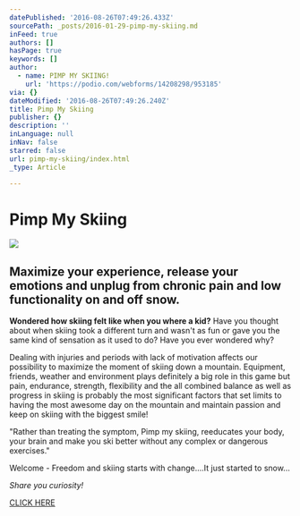 ```yaml
---
datePublished: '2016-08-26T07:49:26.433Z'
sourcePath: _posts/2016-01-29-pimp-my-skiing.md
inFeed: true
authors: []
hasPage: true
keywords: []
author:
  - name: PIMP MY SKIING!
    url: 'https://podio.com/webforms/14208298/953185'
via: {}
dateModified: '2016-08-26T07:49:26.240Z'
title: Pimp My Skiing
publisher: {}
description: ''
inLanguage: null
inNav: false
starred: false
url: pimp-my-skiing/index.html
_type: Article

---
```

# Pimp My Skiing
![](https://s3-us-west-2.amazonaws.com/the-grid-img/p/cced66a08c91fe3bd109a909758e0ca5d6b84209.jpg)

## Maximize your experience, release your emotions and unplug from chronic pain and low functionality on and off snow.

**Wondered how skiing felt like when you where a kid?** Have you thought about when skiing took a different turn and wasn't as fun or gave you the same kind of sensation as it used to do? Have you ever wondered why?

Dealing with injuries and periods with lack of motivation affects our possibility to maximize the moment of skiing down a mountain. Equipment, friends, weather and environment plays definitely a big role in this game but pain, endurance, strength, flexibility and the all combined balance as well as progress in skiing is probably the most significant factors that set limits to having the most awesome day on the mountain and maintain passion and keep on skiing with the biggest smile!

"Rather than treating the symptom, Pimp my skiing, reeducates your body, your brain and make you ski better without any complex or dangerous exercises."

Welcome - Freedom and skiing starts with change....It just started to snow...

_Share you curiosity!_

[CLICK HERE][0]

[0]: https://podio.com/webforms/16550426/1112733